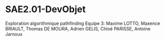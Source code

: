 # SAE2.01-DevObjet
 Exploration algorithmique pathfinding
 Equipe 3: Maxime LOTTO, Maxence BRIAULT, Thomas DE MOURA, Adrien GELIS, Chloé PARISSE, Antoine Jarnoux
